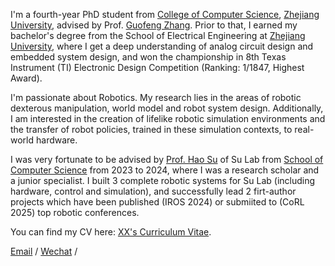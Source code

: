 I'm a fourth-year PhD student from [College of Computer Science](http://www.en.cs.zju.edu.cn/), [Zhejiang University](https://www.zju.edu.cn/english/), advised by Prof. [Guofeng Zhang](http://www.cad.zju.edu.cn/home/gfzhang/). Prior to that, I earned my bachelor's degree from the School of Electrical Engineering at [Zhejiang University](https://www.zju.edu.cn/english/), where I get a deep understanding of analog circuit design and embedded system design, and won the championship in 8th Texas Instrument (TI) Electronic Design Competition (Ranking: 1/1847, Highest Award).

I'm passionate about Robotics. My research lies in the areas of robotic dexterous manipulation, world model and robot system design. Additionally, I am interested in the creation of lifelike robotic simulation environments and the transfer of robot policies, trained in these simulation contexts, to real-world hardware.

I was very fortunate to be advised by [Prof. Hao Su](https://cseweb.ucsd.edu/~haosu/) of Su Lab from [School of Computer Science](https://cs.pku.edu.cn/) from 2023 to 2024, where I was a research scholar and a junior specialist. I built 3 complete robotic systems for Su Lab (including hardware, control and simulation), and successfully lead 2 firt-author projects which have been published (IROS 2024) or submiited to (CoRL 2025) top robotic conferences.

You can find my CV here: [XX's Curriculum Vitae](../assets/Curriculum_Vitae.pdf).

[Email](hzddltql@gmail.com) / [Wechat](../images/wechat.jpg) / 

